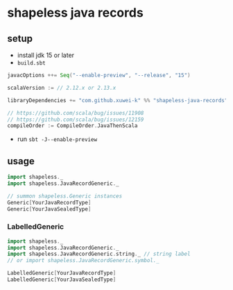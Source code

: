 # shapeless java records


## setup

- install jdk 15 or later
- `build.sbt`

```scala
javacOptions ++= Seq("--enable-preview", "--release", "15")

scalaVersion := // 2.12.x or 2.13.x

libraryDependencies += "com.github.xuwei-k" %% "shapeless-java-records" % "latest version"

// https://github.com/scala/bug/issues/11908
// https://github.com/scala/bug/issues/12159
compileOrder := CompileOrder.JavaThenScala
```

- run `sbt -J--enable-preview`


## usage

```scala
import shapeless._
import shapeless.JavaRecordGeneric._

// summon shapeless.Generic instances
Generic[YourJavaRecordType]
Generic[YourJavaSealedType]
```

### LabelledGeneric

```scala
import shapeless._
import shapeless.JavaRecordGeneric._
import shapeless.JavaRecordGeneric.string._ // string label
// or import shapeless.JavaRecordGeneric.symbol._

LabelledGeneric[YourJavaRecordType]
LabelledGeneric[YourJavaSealedType]
```
